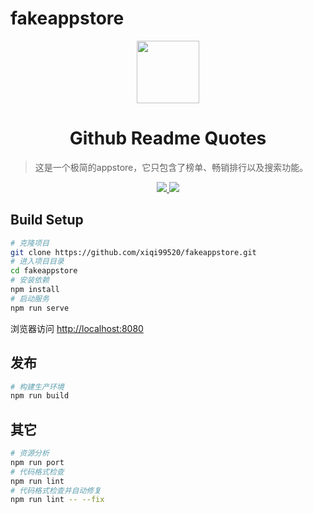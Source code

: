 
# fakeappstore
<p align="center">
  <img align="center" width="100" src="[/logo.png](https://store.storeimages.cdn-apple.com/8756/as-images.apple.com/is/delivery-pickup-icons-202103_GEO_CN?wid=1138&hei=856&fmt=jpeg&qlt=90&.v=1624605265000)" />

  <h1 align="center">Github Readme Quotes</h1>
</p>

> 这是一个极简的appstore，它只包含了榜单、畅销排行以及搜索功能。

<!-- Badges -->
<p align="center">
  <a href="https://github.com/xiqi99520/github-readme-quotes/issues">
    <img src="https://img.shields.io/github/issues/PiyushSuthar/github-readme-quotes?style=flat-square">
  </a>
  <a href="https://github.com/xiqi99520/github-readme-quotes/pulls">
    <img src="https://img.shields.io/github/issues-pr/PiyushSuthar/github-readme-quotes?style=flat-square">
  </a>
</p>

## Build Setup

```bash
# 克隆项目
git clone https://github.com/xiqi99520/fakeappstore.git
# 进入项目目录
cd fakeappstore
# 安装依赖
npm install
# 启动服务
npm run serve
```

浏览器访问 [http://localhost:8080](http://localhost:8080)

## 发布

```bash
# 构建生产环境
npm run build
```

## 其它

```bash
# 资源分析
npm run port
# 代码格式检查
npm run lint
# 代码格式检查并自动修复
npm run lint -- --fix
```
